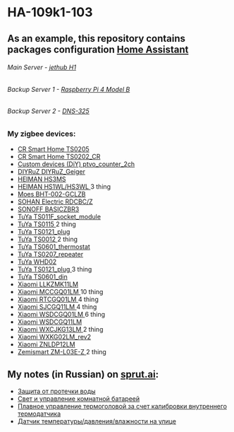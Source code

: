 # HA-109k1-103
## As an example, this repository contains packages configuration [Home Assistant](https://www.home-assistant.io/)
######  Main Server - [jethub H1](http://jethome.ru/jethub-h1)
######  Backup Server 1 - [Raspberry Pi 4 Model B](https://www.raspberrypi.com/products/raspberry-pi-4-model-b/)
######  Backup Server 2 - [DNS-325](https://www.dlink.ru/ru/products/120/1400.html)
### My zigbee devices:
+	[CR Smart Home	TS0205](https://www.zigbee2mqtt.io/devices/TS0205.html#cr%2520smart%2520home-ts0205)
+	[	CR Smart Home	TS0202_CR	](https://www.zigbee2mqtt.io/devices/TS0202_CR.html#cr%2520smart%2520home-ts0202_cr)
+	[	Custom devices (DiY)	ptvo_counter_2ch	](https://modkam.ru/2021/04/29/schetchik-impulsov-zigbee/?fbclid=IwAR1DVzTK6l4qRMhy-OLhXQB5pr0baGxdv0i2v1ujYfZN43Cj7xN57Fk7p0I)
+	[	DIYRuZ	DIYRuZ_Geiger	](https://modkam.ru/2020/06/05/indikator-radioaktivnosti-zigbee/)
+	[	HEIMAN	HS3MS	](https://www.zigbee2mqtt.io/devices/HS3MS.html#heiman-hs3ms)
+	[	HEIMAN	HS1WL/HS3WL	](https://www.zigbee2mqtt.io/devices/HS1WL_HS3WL.html#heiman-hs1wl%252Fhs3wl) 3 thing
+	[	Moes	BHT-002-GCLZB	](https://www.zigbee2mqtt.io/devices/BHT-002-GCLZB.html#moes-bht-002-gclzb)
+	[	SOHAN Electric	RDCBC/Z	](https://www.zigbee2mqtt.io/devices/RDCBC_Z.html#sohan%2520electric-rdcbc%252Fz)
+	[	SONOFF	BASICZBR3	](https://www.zigbee2mqtt.io/devices/BASICZBR3.html#sonoff-basiczbr3)
+	[	TuYa	TS011F_socket_module	](https://www.zigbee2mqtt.io/devices/TS011F_socket_module.html#tuya-ts011f_socket_module)
+	[	TuYa	TS0115	](https://www.zigbee2mqtt.io/devices/TS0115.html#tuya-ts0115) 2 thing
+	[	TuYa	TS0121_plug	](https://www.zigbee2mqtt.io/devices/TS0121_plug.html#tuya-ts0121_plug)
+	[	TuYa	TS0012	](https://www.zigbee2mqtt.io/devices/TS0012.html#tuya-ts0012) 2 thing
+	[	TuYa	TS0601_thermostat	](https://www.zigbee2mqtt.io/devices/TS0601_thermostat.html#tuya-ts0601_thermostat)
+	[	TuYa	TS0207_repeater	](https://www.zigbee2mqtt.io/devices/TS0207_repeater.html#tuya-ts0207_repeater)
+	[	TuYa	WHD02	](https://www.zigbee2mqtt.io/devices/WHD02.html#tuya-whd02)
+	[	TuYa	TS0121_plug	](https://www.zigbee2mqtt.io/devices/TS0121_plug.html#tuya-ts0121_plug) 3 thing
+	[	TuYa	TS0601_din	](https://www.zigbee2mqtt.io/devices/TS0601_din.html#tuya-ts0601_din)
+	[	Xiaomi	LLKZMK11LM	](https://www.zigbee2mqtt.io/devices/LLKZMK11LM.html#xiaomi-llkzmk11lm)
+	[	Xiaomi	MCCGQ01LM	](https://www.zigbee2mqtt.io/devices/MCCGQ01LM.html#xiaomi-mccgq01lm) 10 thing
+	[	Xiaomi	RTCGQ01LM	](https://www.zigbee2mqtt.io/devices/RTCGQ01LM.html#xiaomi-rtcgq01lm) 4 thing
+	[	Xiaomi	SJCGQ11LM	](https://www.zigbee2mqtt.io/devices/SJCGQ11LM.html#xiaomi-sjcgq11lm) 4 thing
+	[	Xiaomi	WSDCGQ01LM	](https://www.zigbee2mqtt.io/devices/WSDCGQ01LM.html#xiaomi-wsdcgq01lm) 6 thing
+	[	Xiaomi	WSDCGQ11LM	](https://www.zigbee2mqtt.io/devices/WSDCGQ11LM.html#xiaomi-wsdcgq11lm)
+	[	Xiaomi	WXCJKG13LM	](https://www.zigbee2mqtt.io/devices/WXCJKG13LM.html#xiaomi-wxcjkg13lm) 2 thing
+	[	Xiaomi	WXKG02LM_rev2	](https://www.zigbee2mqtt.io/devices/WXKG02LM_rev2.html#xiaomi-wxkg02lm_rev2)
+	[	Xiaomi	ZNLDP12LM	](https://www.zigbee2mqtt.io/devices/ZNLDP12LM.html#xiaomi-znldp12lm)
+	[	Zemismart	ZM-L03E-Z	](https://www.zigbee2mqtt.io/devices/ZM-L03E-Z.html#zemismart-zm-l03e-z) 2 thing

## My notes (in Russian) on [sprut.ai](https://sprut.ai):
+ [Защита от протечки воды](https://sprut.ai/client/blog/2503)
+ [Свет и управление комнатной батареей](https://sprut.ai/client/blog/2639)
+ [Плавное управление термоголовой за счет калибровки внутреннего термодатчика](https://sprut.ai/client/blog/3793)
+ [Датчик температуры/давления/влажности на улице](https://sprut.ai/client/blog/3794)
